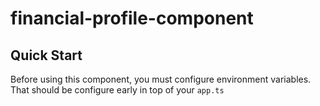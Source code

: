 # financial-profile-component

## Quick Start

Before using this component, you must configure environment variables. That should be configure early in top of your `app.ts`
